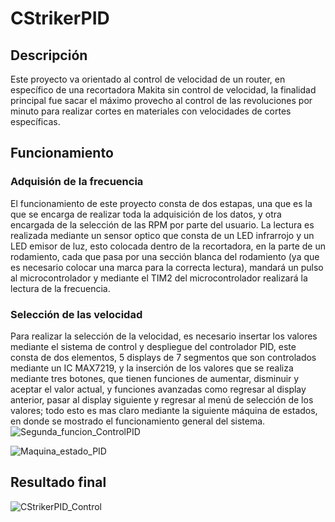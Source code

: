 # CStrikerPID

## Descripción
Este proyecto va orientado al control de velocidad de un router, en específico de una recortadora Makita sin control de velocidad, la finalidad principal fue sacar el máximo provecho al control de las revoluciones por minuto para realizar cortes en materiales con velocidades de cortes específicas.

## Funcionamiento
### Adquisión de la frecuencia
El funcionamiento de este proyecto consta de dos estapas, una que es la que se encarga de realizar toda la adquisición de los datos, y otra encargada de la selección de las RPM por parte del usuario. La lectura es realizada mediante un sensor optico que consta de un LED infrarrojo y un LED emisor de luz, esto colocada dentro de la recortadora, en la parte de un rodamiento, cada que pasa por una sección blanca del rodamiento (ya que es necesario colocar una marca para la correcta lectura), mandará un pulso al microcontrolador y mediante el TIM2 del microcontrolador realizará la lectura de la frecuencia.

### Selección de las velocidad
Para realizar la selección de la velocidad, es necesario insertar los valores mediante el sistema de control y despliegue del controlador PID, este consta de dos elementos, 5 displays de 7 segmentos que son controlados mediante un IC MAX7219, y la inserción de los valores que se realiza mediante tres botones, que tienen funciones de aumentar, disminuir y aceptar el valor actual, y funciones avanzadas como regresar al display anterior, pasar al display siguiente y regresar al menú de selección de los valores; todo esto es mas claro mediante la siguiente máquina de estados, en donde se mostrado el funcionamiento general del sistema.
![Segunda_funcion_ControlPID](https://user-images.githubusercontent.com/62403901/125179876-954cc300-e1b8-11eb-8f60-b029525a17b0.png)

![Maquina_estado_PID](https://user-images.githubusercontent.com/62403901/125179864-6b939c00-e1b8-11eb-97df-78c7d1a4eb67.png)

## Resultado final

![CStrikerPID_Control](https://user-images.githubusercontent.com/62403901/125179881-a8f82980-e1b8-11eb-9502-bee68d718904.jpg)

